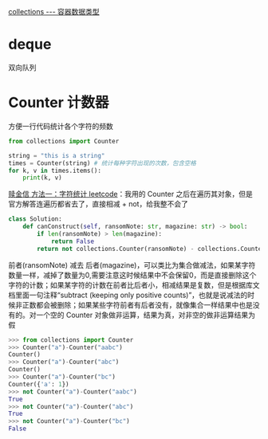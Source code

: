 [collections --- 容器数据类型](https://docs.python.org/zh-cn/3/library/collections.html)

# deque
双向队列

# Counter 计数器

方便一行代码统计各个字符的频数

```python
from collections import Counter

string = "this is a string"
times = Counter(string) # 统计每种字符出现的次数，包含空格
for k, v in times.items():
    print(k, v)
```

[赎金信 方法一：字符统计 leetcode](https://leetcode.cn/problems/ransom-note/solution/shu-jin-xin-by-leetcode-solution-ji8a/)：我用的 Counter 之后在遍历其对象，但是官方解答连遍历都省去了，直接相减 + not，给我整不会了

```python
class Solution:
    def canConstruct(self, ransomNote: str, magazine: str) -> bool:
        if len(ransomNote) > len(magazine):
            return False
        return not collections.Counter(ransomNote) - collections.Counter(magazine)
```

前者(ransomNote) 减去 后者(magazine)，可以类比为集合做减法，如果某字符数量一样，减掉了数量为0,需要注意这时候结果中不会保留0，而是直接删除这个字符的计数；如果某字符的计数在前者比后者小，相减结果是复数，但是根据库文档里面一句注释“subtract (keeping only positive counts)”，也就是说减法的时候非正数都会被删除；如果某些字符前者有后者没有，就像集合一样结果中也是没有的。对一个空的 Counter 对象做非运算，结果为真，对非空的做非运算结果为假

```python
>>> from collections import Counter
>>> Counter("a")-Counter("aabc")
Counter()
>>> Counter("a")-Counter("abc")
Counter()
>>> Counter("a")-Counter("bc")
Counter({'a': 1})
>>> not Counter("a")-Counter("aabc")
True
>>> not Counter("a")-Counter("abc")
True
>>> not Counter("a")-Counter("bc")
False
```
